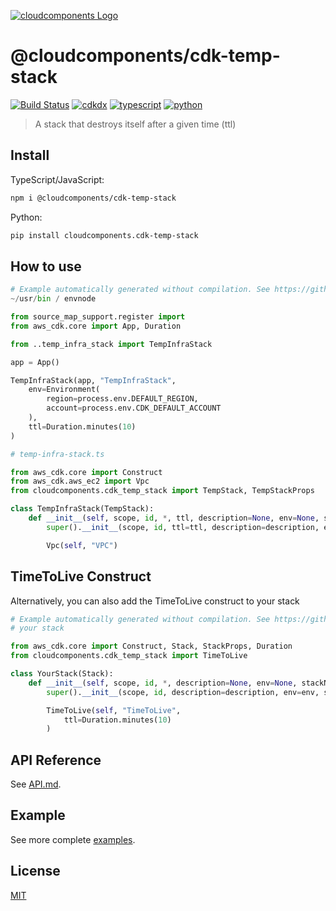[![cloudcomponents Logo](https://raw.githubusercontent.com/cloudcomponents/cdk-constructs/master/logo.png)](https://github.com/cloudcomponents/cdk-constructs)

# @cloudcomponents/cdk-temp-stack

[![Build Status](https://travis-ci.org/cloudcomponents/cdk-constructs.svg?branch=master)](https://travis-ci.org/cloudcomponents/cdk-constructs)
[![cdkdx](https://img.shields.io/badge/buildtool-cdkdx-blue.svg)](https://github.com/hupe1980/cdkdx)
[![typescript](https://img.shields.io/badge/jsii-typescript-blueviolet.svg)](https://www.npmjs.com/package/@cloudcomponents/cdk-temp-stack)
[![python](https://img.shields.io/badge/jsii-python-blueviolet.svg)](https://pypi.org/project/cloudcomponents.cdk-temp-stack/)

> A stack that destroys itself after a given time (ttl)

## Install

TypeScript/JavaScript:

```bash
npm i @cloudcomponents/cdk-temp-stack
```

Python:

```bash
pip install cloudcomponents.cdk-temp-stack
```

## How to use

```python
# Example automatically generated without compilation. See https://github.com/aws/jsii/issues/826
~/usr/bin / envnode

from source_map_support.register import
from aws_cdk.core import App, Duration

from ..temp_infra_stack import TempInfraStack

app = App()

TempInfraStack(app, "TempInfraStack",
    env=Environment(
        region=process.env.DEFAULT_REGION,
        account=process.env.CDK_DEFAULT_ACCOUNT
    ),
    ttl=Duration.minutes(10)
)

# temp-infra-stack.ts

from aws_cdk.core import Construct
from aws_cdk.aws_ec2 import Vpc
from cloudcomponents.cdk_temp_stack import TempStack, TempStackProps

class TempInfraStack(TempStack):
    def __init__(self, scope, id, *, ttl, description=None, env=None, stackName=None, tags=None, synthesizer=None, terminationProtection=None):
        super().__init__(scope, id, ttl=ttl, description=description, env=env, stackName=stackName, tags=tags, synthesizer=synthesizer, terminationProtection=terminationProtection)

        Vpc(self, "VPC")
```

## TimeToLive Construct

Alternatively, you can also add the TimeToLive construct to your stack

```python
# Example automatically generated without compilation. See https://github.com/aws/jsii/issues/826
# your stack

from aws_cdk.core import Construct, Stack, StackProps, Duration
from cloudcomponents.cdk_temp_stack import TimeToLive

class YourStack(Stack):
    def __init__(self, scope, id, *, description=None, env=None, stackName=None, tags=None, synthesizer=None, terminationProtection=None):
        super().__init__(scope, id, description=description, env=env, stackName=stackName, tags=tags, synthesizer=synthesizer, terminationProtection=terminationProtection)

        TimeToLive(self, "TimeToLive",
            ttl=Duration.minutes(10)
        )
```

## API Reference

See [API.md](https://github.com/cloudcomponents/cdk-constructs/tree/master/packages/cdk-temp-stack/API.md).

## Example

See more complete [examples](https://github.com/cloudcomponents/cdk-constructs/tree/master/examples).

## License

[MIT](https://github.com/cloudcomponents/cdk-constructs/tree/master/packages/cdk-temp-stack/LICENSE)
